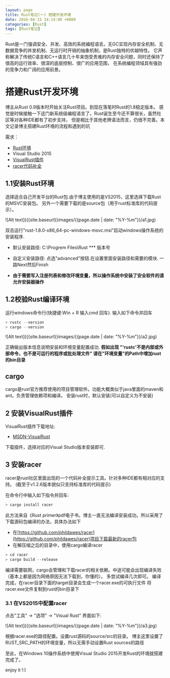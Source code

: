 ```yaml
---
layout: page
title: Rust笔记(一) 搭建开发环境
date: 2016-04-15 14:14:00 +0800
categories: [Rust]
tags: [Rust笔记]
---
```


Rust是一门强调安全、并发、高效的系统编程语言。无GC实现内存安全机制、无数据竞争的并发机制、无运行时开销的抽象机制，是Rust独特的优越特性。
它声称解决了传统C语言和C++语言几十年来饱受责难的内存安全问题，同时还保持了很高的运行效率、很深的底层控制、很广的应用范围，
在系统编程领域具有强劲的竞争力和广阔的应用前景。

# 搭建Rust开发环境

博主从Rust 0.9版本时开始关注Rust项目。到现在落笔时Rust的1.8稳定版本。
感觉是时候接触一下这门新系统级编程语言了。Rust诞生至今还不算很长，虽然社区等对各种IDE都有了初步支持，
但是相比于其他老牌语法而言，仍很不完善。本文记录博主搭建Rust环境的流程和遇到的坑

需求：

 * [Rust环境](https://www.rust-lang.org/downloads.html)
 * Visual Studio 2015
 * [VisualRust插件](https://visualstudiogallery.msdn.microsoft.com/c6075d2f-8864-47c0-8333-92f183d3e640/)
 * [racer代码补全](https://github.com/phildawes/racer)


## 1.1安装Rust环境
选择适合自己开发平台的Rust包.由于博主使用的是VS2015，这里选择下载Rust的MSVC安装包。
另外一个需要下载的是source包（用于rust标准库的代码提示）。

![Alt text]({{site.baseurl}}images/{{page.date | date: "%Y-%m"}}/a1.jpg)

双击运行"rust-1.8.0-x86_64-pc-windows-msvc.msi"启动windows操作系统的安装程序.
 * 默认安装路径: C:\Progrem Files\Rust *** 版本号
 * 自定义安装路径: 点选"advanced"按钮.在设置里面安装路径和需要的模块.
一路Next然后Finish

 * **由于需要写入注册列表和修改环境变量，所以操作系统中安装了安全软件的请允许安装器操作**

## 1.2校验Rust编译环境
运行windows命令行(快捷键:Win + R 输入cmd 回车). 输入如下命令并回车

```cpp
> rustc --version
> cargo --version
```
![Alt text]({{site.baseurl}}images/{{page.date | date: "%Y-%m"}}/a2.jpg)

正确输出版本信息说明安装和环境变量配置成功.
**假如出现  "'rustc'不是内部或外部命令，也不是可运行的程序或批处理文件"
请在"环境变量"的Path中增加rust的bin目录**

## cargo
cargo是rust官方推荐使用的项目管理软件。功能大概类似于java里面的maven和ant。负责管理依赖项和编译。
安装rust时，默认安装(可以自定义为不安装)

## 2 安装VisualRust插件

VisualRust插件下载地址:

 * [MSDN-VisualRust](https://visualstudiogallery.msdn.microsoft.com/c6075d2f-8864-47c0-8333-92f183d3e640/)

下载插件，选择对应的Visual Studio版本安装即可.

## 3 安装racer
racer是rust社区里面出现的一个代码补全提示工具。针对多种IDE都有相对应的支持。
(截至于v1.2.6版本貌似只支持标准库的代码提示)

在命令行中输入如下指令并回车:

```cpp
> cargo install racer
```
此方法来自《Rust primer》pdf电子书。博主一直无法编译安装成功。所以采用了下载源码包编译的办法，具体办法如下

 * 在[https://github.com/phildawes/racer](https://github.com/phildawes/racer)项目下载最新的racer包
 * 在解压缩之后的目录中，使用cargo编译racer

```cpp
> cd racer
> cargo build --release
```
编译需要联网，cargo会管理和下载racer的相关依赖。中途可能会出现编译失败（基本上都是因为网络原因无法下载到，你懂的）。
多尝试编译几次即可。
编译完成，在racer目录下面的target目录会生成一个racer.exe的可执行文件
将racer.exe文件复制到rust的bin目录下

### 3.1 在VS2015中配置racer
点击"工具" -> "选项"  -> "Visual Rust"  界面如下:

![Alt text]({{site.baseurl}}images/{{page.date | date: "%Y-%m"}}/a3.jpg)

根据racer.exe的路径配置。设置rust源码的source/src的目录。
博主这里设置了RUST_SRC_PATH的环境变量，所以无需手动设置Rust sources的路径


至此，在Windows 10操作系统中使用Visual Studio 2015开发Rust的环境就搭建完成了。


enjoy it !:)

